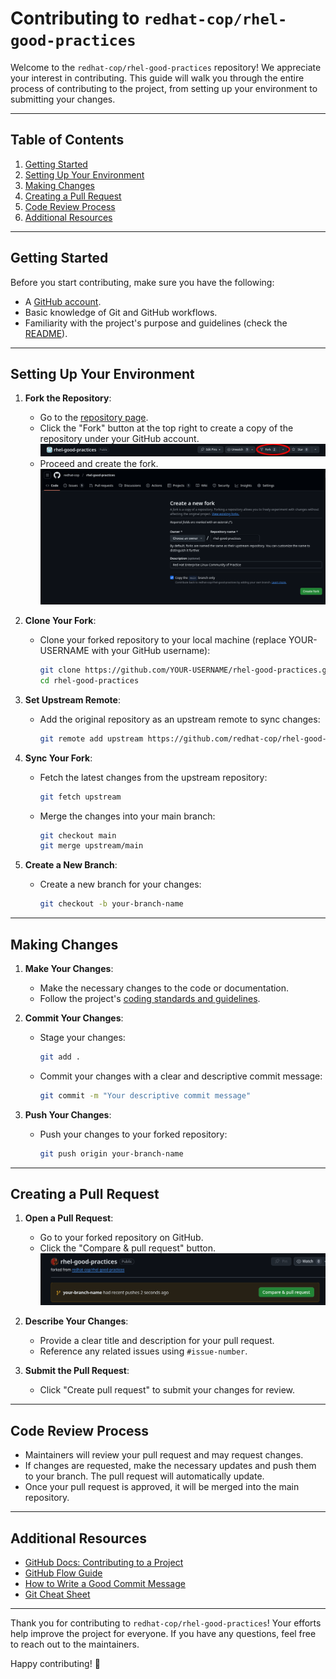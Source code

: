 # Contributing to `redhat-cop/rhel-good-practices`

Welcome to the `redhat-cop/rhel-good-practices` repository! We appreciate your interest in contributing. This guide will walk you through the entire process of contributing to the project, from setting up your environment to submitting your changes.

---

## Table of Contents
1. [Getting Started](#getting-started)
2. [Setting Up Your Environment](#setting-up-your-environment)
3. [Making Changes](#making-changes)
4. [Creating a Pull Request](#creating-a-pull-request)
5. [Code Review Process](#code-review-process)
6. [Additional Resources](#additional-resources)

---

## Getting Started

Before you start contributing, make sure you have the following:
- A [GitHub account](https://github.com/join).
- Basic knowledge of Git and GitHub workflows.
- Familiarity with the project's purpose and guidelines (check the [README](https://github.com/redhat-cop/rhel-good-practices/blob/main/README.md)).

---

## Setting Up Your Environment

1. **Fork the Repository**:
   - Go to the [repository page](https://github.com/redhat-cop/rhel-good-practices).
   - Click the "Fork" button at the top right to create a copy of the repository under your GitHub account.
   ![](./assets/github-fork-00.png)
   - Proceed and create the fork.
   ![](./assets/github-fork-01.png)

2. **Clone Your Fork**:
   - Clone your forked repository to your local machine (replace YOUR-USERNAME with your GitHub username):
     ```bash
     git clone https://github.com/YOUR-USERNAME/rhel-good-practices.git
     cd rhel-good-practices
     ```

3. **Set Upstream Remote**:
   - Add the original repository as an upstream remote to sync changes:
     ```bash
     git remote add upstream https://github.com/redhat-cop/rhel-good-practices.git
     ```

4. **Sync Your Fork**:
   - Fetch the latest changes from the upstream repository:
     ```bash
     git fetch upstream
     ```
   - Merge the changes into your main branch:
     ```bash
     git checkout main
     git merge upstream/main
     ```

5. **Create a New Branch**:
   - Create a new branch for your changes:
     ```bash
     git checkout -b your-branch-name
     ```

---

## Making Changes

1. **Make Your Changes**:
   - Make the necessary changes to the code or documentation.
   - Follow the project's [coding standards and guidelines](./contribution-guidelines.md).

2. **Commit Your Changes**:
   - Stage your changes:
     ```bash
     git add .
     ```
   - Commit your changes with a clear and descriptive commit message:
     ```bash
     git commit -m "Your descriptive commit message"
     ```

3. **Push Your Changes**:
   - Push your changes to your forked repository:
     ```bash
     git push origin your-branch-name
     ```

---

## Creating a Pull Request

1. **Open a Pull Request**:
   - Go to your forked repository on GitHub.
   - Click the "Compare & pull request" button.
    ![](./assets/githib-pull-request.png)
2. **Describe Your Changes**:
   - Provide a clear title and description for your pull request.
   - Reference any related issues using `#issue-number`.

3. **Submit the Pull Request**:
   - Click "Create pull request" to submit your changes for review.

---

## Code Review Process

- Maintainers will review your pull request and may request changes.
- If changes are requested, make the necessary updates and push them to your branch. The pull request will automatically update.
- Once your pull request is approved, it will be merged into the main repository.

---

## Additional Resources

- [GitHub Docs: Contributing to a Project](https://docs.github.com/en/get-started/exploring-projects-on-github/contributing-to-a-project)
- [GitHub Flow Guide](https://guides.github.com/introduction/flow/)
- [How to Write a Good Commit Message](https://chris.beams.io/posts/git-commit/)
- [Git Cheat Sheet](https://training.github.com/downloads/github-git-cheat-sheet/)

---

Thank you for contributing to `redhat-cop/rhel-good-practices`! Your efforts help improve the project for everyone. If you have any questions, feel free to reach out to the maintainers.

Happy contributing! 🚀
